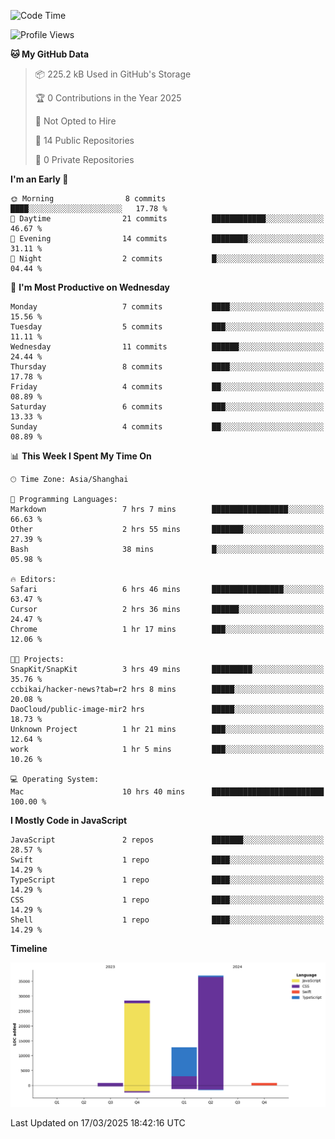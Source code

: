 <!--
**PascalDai/PascalDai** is a ✨ _special_ ✨ repository because its `README.md` (this file) appears on your GitHub profile.

Here are some ideas to get you started:

- 🔭 I’m currently working on ...
- 🌱 I’m currently learning ...
- 👯 I’m looking to collaborate on ...
- 🤔 I’m looking for help with ...
- 💬 Ask me about ...
- 📫 How to reach me: ...
- 😄 Pronouns: ...
- ⚡ Fun fact: ...
-->

<!--START_SECTION:waka-->
![Code Time](http://img.shields.io/badge/Code%20Time-880%20hrs%2023%20mins-blue)

![Profile Views](http://img.shields.io/badge/Profile%20Views-0-blue)

**🐱 My GitHub Data** 

> 📦 225.2 kB Used in GitHub's Storage 
 > 
> 🏆 0 Contributions in the Year 2025
 > 
> 🚫 Not Opted to Hire
 > 
> 📜 14 Public Repositories 
 > 
> 🔑 0 Private Repositories 
 > 
**I'm an Early 🐤** 

```text
🌞 Morning                8 commits           ████░░░░░░░░░░░░░░░░░░░░░   17.78 % 
🌆 Daytime                21 commits          ████████████░░░░░░░░░░░░░   46.67 % 
🌃 Evening                14 commits          ████████░░░░░░░░░░░░░░░░░   31.11 % 
🌙 Night                  2 commits           █░░░░░░░░░░░░░░░░░░░░░░░░   04.44 % 
```
📅 **I'm Most Productive on Wednesday** 

```text
Monday                   7 commits           ████░░░░░░░░░░░░░░░░░░░░░   15.56 % 
Tuesday                  5 commits           ███░░░░░░░░░░░░░░░░░░░░░░   11.11 % 
Wednesday                11 commits          ██████░░░░░░░░░░░░░░░░░░░   24.44 % 
Thursday                 8 commits           ████░░░░░░░░░░░░░░░░░░░░░   17.78 % 
Friday                   4 commits           ██░░░░░░░░░░░░░░░░░░░░░░░   08.89 % 
Saturday                 6 commits           ███░░░░░░░░░░░░░░░░░░░░░░   13.33 % 
Sunday                   4 commits           ██░░░░░░░░░░░░░░░░░░░░░░░   08.89 % 
```


📊 **This Week I Spent My Time On** 

```text
🕑︎ Time Zone: Asia/Shanghai

💬 Programming Languages: 
Markdown                 7 hrs 7 mins        █████████████████░░░░░░░░   66.63 % 
Other                    2 hrs 55 mins       ███████░░░░░░░░░░░░░░░░░░   27.39 % 
Bash                     38 mins             █░░░░░░░░░░░░░░░░░░░░░░░░   05.98 % 

🔥 Editors: 
Safari                   6 hrs 46 mins       ████████████████░░░░░░░░░   63.47 % 
Cursor                   2 hrs 36 mins       ██████░░░░░░░░░░░░░░░░░░░   24.47 % 
Chrome                   1 hr 17 mins        ███░░░░░░░░░░░░░░░░░░░░░░   12.06 % 

🐱‍💻 Projects: 
SnapKit/SnapKit          3 hrs 49 mins       █████████░░░░░░░░░░░░░░░░   35.76 % 
ccbikai/hacker-news?tab=r2 hrs 8 mins        █████░░░░░░░░░░░░░░░░░░░░   20.08 % 
DaoCloud/public-image-mir2 hrs               █████░░░░░░░░░░░░░░░░░░░░   18.73 % 
Unknown Project          1 hr 21 mins        ███░░░░░░░░░░░░░░░░░░░░░░   12.64 % 
work                     1 hr 5 mins         ███░░░░░░░░░░░░░░░░░░░░░░   10.26 % 

💻 Operating System: 
Mac                      10 hrs 40 mins      █████████████████████████   100.00 % 
```

**I Mostly Code in JavaScript** 

```text
JavaScript               2 repos             ███████░░░░░░░░░░░░░░░░░░   28.57 % 
Swift                    1 repo              ████░░░░░░░░░░░░░░░░░░░░░   14.29 % 
TypeScript               1 repo              ████░░░░░░░░░░░░░░░░░░░░░   14.29 % 
CSS                      1 repo              ████░░░░░░░░░░░░░░░░░░░░░   14.29 % 
Shell                    1 repo              ████░░░░░░░░░░░░░░░░░░░░░   14.29 % 
```



**Timeline**

![Lines of Code chart](https://raw.githubusercontent.com/PascalDai/PascalDai/main/assets/bar_graph.png)


 Last Updated on 17/03/2025 18:42:16 UTC
<!--END_SECTION:waka-->
